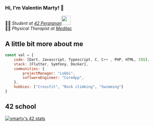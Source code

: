 ### Hi, I'm Valentin Marty! 👋

<p>👨‍🎓 <em>Student at <a href="https://42perpignan.fr/">42 Perpignan</a></em><img src="https://media.giphy.com/media/WUlplcMpOCEmTGBtBW/giphy.gif" width="30"> </br>👨‍⚕️ <em>Physical Therapist at <a href="#">Medilac</a>
</em></p>


## A little bit more about me

```javascript
const val = {
    code: [Dart, Javascript, Typescript, C, C++ , PHP, HTML, CSS],
    stack: [Flutter, Symfony, Docker],
    communities: {
        projectManager: "Lobbi",
        softwareEngineer: "CoreApp",
    },
    hobbies: ["Crossfit", "Rock climbing", "Swimming"]
}
```

## 42 school
[![vmarty's 42 stats](https://badge42.coday.fr/api/v2/cltltloa9108101p40npwmhlb/stats?cursusId=21&coalitionId=318)](https://github.com/Coday-meric/badge42)
